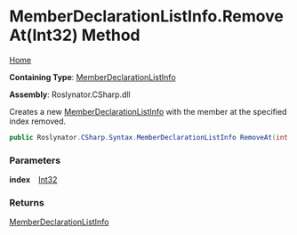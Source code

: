 # MemberDeclarationListInfo\.RemoveAt\(Int32\) Method

[Home](../../../../../README.md)

**Containing Type**: [MemberDeclarationListInfo](../README.md)

**Assembly**: Roslynator\.CSharp\.dll

  
Creates a new [MemberDeclarationListInfo](../README.md) with the member at the specified index removed\.

```csharp
public Roslynator.CSharp.Syntax.MemberDeclarationListInfo RemoveAt(int index)
```

### Parameters

**index** &ensp; [Int32](https://docs.microsoft.com/en-us/dotnet/api/system.int32)

### Returns

[MemberDeclarationListInfo](../README.md)

